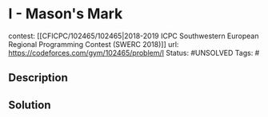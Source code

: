 # I - Mason's Mark

contest: [[CFICPC/102465/102465|2018-2019 ICPC Southwestern European Regional Programming Contest (SWERC 2018)]]
url: https://codeforces.com/gym/102465/problem/I
Status: #UNSOLVED
Tags: #

## Description

## Solution

